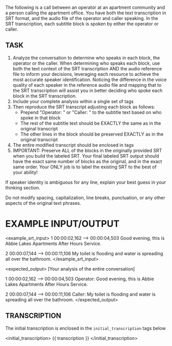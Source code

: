 The following is a call between an operator at an apartment community and a person calling the apartment office. You have both the text transcription in SRT format, and the audio file of the operator and caller speaking. In the SRT transcription, each subtitle block is spoken by either the operator or caller.

## TASK

1. Analyze the conversation to determine who speaks in each block, the operator or the caller. When determining who speaks each block, use both the text context of the SRT transcription AND the audio reference file to inform your decisions, leveraging each resource to achieve the most accurate speaker identification. Noticing the difference in the voice quality of each speaker in the reference audio file and mapping that to the SRT transcription will assist you in better deciding who spoke each block in the SRT transcription.
2. Include your complete analysis within a single set of <thinking></thinking> tags
3. Then reproduce the SRT transcript adjusting each block as follows:
   - Prepend "Operator: " or "Caller: " to the subtitle text based on who spoke in that block
   - The rest of the subtitle text should be EXACTLY the same as in the original transcript
   - The other lines in the block should be preserved EXACTLY as in the original transcript
4. The entire modified transcript should be enclosed in <transcript></transcript> tags
5. IMPORTANT: Preserve ALL of the blocks in the originally provided SRT when you build the labeled SRT. Your final labeled SRT output should have the exact same number of blocks as the original, and in the exact same order. Your ONLY job is to label the existing SRT to the best of your ability!

If speaker identity is ambiguous for any line, explain your best guess in your thinking section.

Do not modify spacing, capitalization, line breaks, punctuation, or any other aspects of the original text phrases.

# EXAMPLE INPUT/OUTPUT

<example_srt_input>
1
00:00:02,162 --> 00:00:04,503
Good evening, this is Abbie Lakes Apartments After Hours Service.

2
00:00:07,144 --> 00:00:11,106
My toilet is flooding and water is spreading all over the bathroom.
</example_srt_input>

<expected_output>
<thinking>
[Your analysis of the entire conversation]
</thinking>

<transcript>
1
00:00:02,162 --> 00:00:04,503
Operator: Good evening, this is Abbie Lakes Apartments After Hours Service.

2
00:00:07,144 --> 00:00:11,106
Caller: My toilet is flooding and water is spreading all over the bathroom.
</transcript>
</expected_output>

## TRANSCRIPTION

The initial transcription is enclosed in the `initial_transcription` tags below

<initial_transcription>
{{ transcription }}
</initial_transcription>
